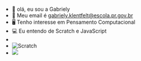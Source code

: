 - 👋 olá, eu sou a Gabriely
- 📧 Meu email é gabriely.klentfelt@escola.pr.gov.br 
- 🖥️ Tenho interesse em Pensamento Computacional
- 💻 Eu entendo de Scratch e JavaScript
-
- ![Scratch](https://img.shields.io/badge/Scratch-4D97FF?style=for-the-badge&logo=Scratch&logoColor=white)
- <img src = "https://img.shields.io/badge/JavaScript-323330?style=for-the-badge&logo=javascript&logoColor=F7DF1E">
